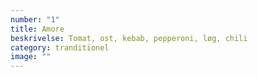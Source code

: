 ```yaml
---
number: "1"
title: Amore
beskrivelse: Tomat, ost, kebab, pepperoni, løg, chili
category: tranditionel
image: ""
---
```

